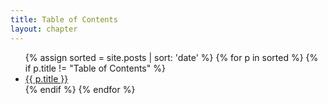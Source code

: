```yaml
---
title: Table of Contents
layout: chapter
---
```


<ul>
{% assign sorted = site.posts | sort: 'date' %}
{% for p in sorted %}
  {% if p.title != "Table of Contents" %}
  <li><a href="{{ site.baseurl }}{{ p.url }}">{{ p.title }}</a></li>
  {% endif %}
{% endfor %}
</ul>
